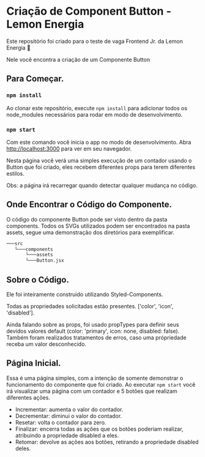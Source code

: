 # Criação de Component Button - Lemon Energia

Este repositório foi criado para o teste de vaga Frontend Jr. da Lemon Energia 🍋

Nele você encontra a criação de um Componente Button

## Para Começar.

### `npm install`

Ao clonar este repositório, execute `npm install` para adicionar todos os node_modules necessários para rodar em modo de desenvolvimento.

### `npm start`

Com este comando você inicia o app no modo de desenvolvimento.
Abra [http://localhost:3000](http://localhost:3000) para ver em seu navegador.

Nesta página você verá uma simples execução de um contador usando o Button que foi criado, eles recebem diferentes props para terem diferentes estilos.

Obs: a página irá recarregar quando detectar qualquer mudança no código.

## Onde Encontrar o Código do Componente.

O código do componente Button pode ser visto dentro da pasta components. Todos os SVGs utilizados podem ser encontrados na pasta assets, segue uma demonstração dos diretórios para exemplificar.

```bash
───src
   └───components
       └───assets
       └───Button.jsx
```

## Sobre o Código.

Ele foi inteiramente construido utilizando Styled-Components.

Todas as propriedades solicitadas estão presentes. ['color', 'icon', 'disabled'].

Ainda falando sobre as props, foi usado propTypes para definir seus devidos valores default (color: 'primary', icon: none, disabled: false). Também foram realizados tratamentos de erros, caso uma própriedade receba um valor desconhecido.

## Página Inicial.

Essa é uma página simples, com a intenção de somente demonstrar o funcionamento do componente que foi criado.
Ao executar `npm start` você irá visualizar uma página com um contador e 5 botões que realizam diferentes ações.
- Incrementar: aumenta o valor do contador.
- Decrementar: diminui o valor do contador.
- Resetar: volta o contador para zero.
- Finalizar: encerra todas as ações que os botões poderiam realizar, atribuindo a propriedade disabled a eles.
- Retomar: devolve as ações aos botões, retirando a propriedade disabled deles.
